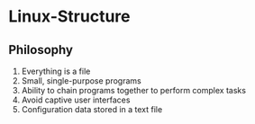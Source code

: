 # Linux-Structure

## Philosophy
1. Everything is a file
2. Small, single-purpose programs
3. Ability to chain programs together to perform complex tasks
4. Avoid captive user interfaces
5. Configuration data stored in a text file
